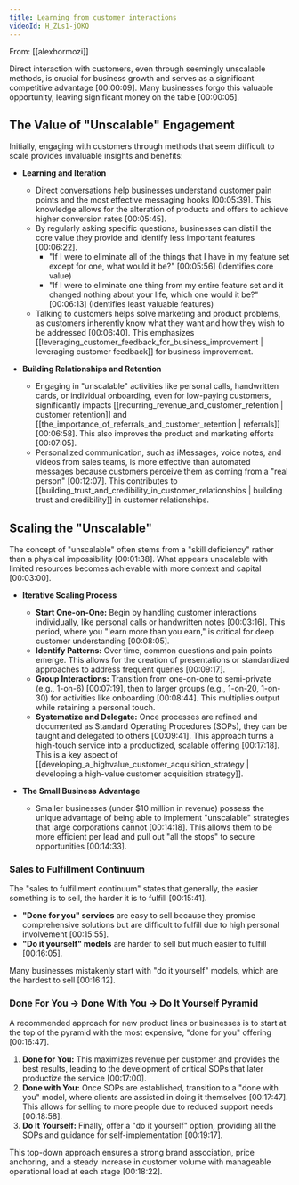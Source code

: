 ```yaml
---
title: Learning from customer interactions
videoId: H_ZLs1-jOKQ
---
```


From: [[alexhormozi]] <br/> 

Direct interaction with customers, even through seemingly unscalable methods, is crucial for business growth and serves as a significant competitive advantage <a class="yt-timestamp" data-t="00:00:09">[00:00:09]</a>. Many businesses forgo this valuable opportunity, leaving significant money on the table <a class="yt-timestamp" data-t="00:00:05">[00:00:05]</a>.

## The Value of "Unscalable" Engagement

Initially, engaging with customers through methods that seem difficult to scale provides invaluable insights and benefits:

*   **Learning and Iteration**
    *   Direct conversations help businesses understand customer pain points and the most effective messaging hooks <a class="yt-timestamp" data-t="00:05:39">[00:05:39]</a>. This knowledge allows for the alteration of products and offers to achieve higher conversion rates <a class="yt-timestamp" data-t="00:05:45">[00:05:45]</a>.
    *   By regularly asking specific questions, businesses can distill the core value they provide and identify less important features <a class="yt-timestamp" data-t="00:06:22">[00:06:22]</a>.
        *   "If I were to eliminate all of the things that I have in my feature set except for one, what would it be?" <a class="yt-timestamp" data-t="00:05:56">[00:05:56]</a> (Identifies core value)
        *   "If I were to eliminate one thing from my entire feature set and it changed nothing about your life, which one would it be?" <a class="yt-timestamp" data-t="00:06:13">[00:06:13]</a> (Identifies least valuable features)
    *   Talking to customers helps solve marketing and product problems, as customers inherently know what they want and how they wish to be addressed <a class="yt-timestamp" data-t="00:06:40">[00:06:40]</a>. This emphasizes [[leveraging_customer_feedback_for_business_improvement | leveraging customer feedback]] for business improvement.

*   **Building Relationships and Retention**
    *   Engaging in "unscalable" activities like personal calls, handwritten cards, or individual onboarding, even for low-paying customers, significantly impacts [[recurring_revenue_and_customer_retention | customer retention]] and [[the_importance_of_referrals_and_customer_retention | referrals]] <a class="yt-timestamp" data-t="00:06:58">[00:06:58]</a>. This also improves the product and marketing efforts <a class="yt-timestamp" data-t="00:07:05">[00:07:05]</a>.
    *   Personalized communication, such as iMessages, voice notes, and videos from sales teams, is more effective than automated messages because customers perceive them as coming from a "real person" <a class="yt-timestamp" data-t="00:12:07">[00:12:07]</a>. This contributes to [[building_trust_and_credibility_in_customer_relationships | building trust and credibility]] in customer relationships.

## Scaling the "Unscalable"

The concept of "unscalable" often stems from a "skill deficiency" rather than a physical impossibility <a class="yt-timestamp" data-t="00:01:38">[00:01:38]</a>. What appears unscalable with limited resources becomes achievable with more context and capital <a class="yt-timestamp" data-t="00:03:00">[00:03:00]</a>.

*   **Iterative Scaling Process**
    *   **Start One-on-One:** Begin by handling customer interactions individually, like personal calls or handwritten notes <a class="yt-timestamp" data-t="00:03:16">[00:03:16]</a>. This period, where you "learn more than you earn," is critical for deep customer understanding <a class="yt-timestamp" data-t="00:08:05">[00:08:05]</a>.
    *   **Identify Patterns:** Over time, common questions and pain points emerge. This allows for the creation of presentations or standardized approaches to address frequent queries <a class="yt-timestamp" data-t="00:09:17">[00:09:17]</a>.
    *   **Group Interactions:** Transition from one-on-one to semi-private (e.g., 1-on-6) <a class="yt-timestamp" data-t="00:07:19">[00:07:19]</a>, then to larger groups (e.g., 1-on-20, 1-on-30) for activities like onboarding <a class="yt-timestamp" data-t="00:08:44">[00:08:44]</a>. This multiplies output while retaining a personal touch.
    *   **Systematize and Delegate:** Once processes are refined and documented as Standard Operating Procedures (SOPs), they can be taught and delegated to others <a class="yt-timestamp" data-t="00:09:41">[00:09:41]</a>. This approach turns a high-touch service into a productized, scalable offering <a class="yt-timestamp" data-t="00:17:18">[00:17:18]</a>. This is a key aspect of [[developing_a_highvalue_customer_acquisition_strategy | developing a high-value customer acquisition strategy]].

*   **The Small Business Advantage**
    *   Smaller businesses (under $10 million in revenue) possess the unique advantage of being able to implement "unscalable" strategies that large corporations cannot <a class="yt-timestamp" data-t="00:14:18">[00:14:18]</a>. This allows them to be more efficient per lead and pull out "all the stops" to secure opportunities <a class="yt-timestamp" data-t="00:14:33">[00:14:33]</a>.

### Sales to Fulfillment Continuum

The "sales to fulfillment continuum" states that generally, the easier something is to sell, the harder it is to fulfill <a class="yt-timestamp" data-t="00:15:41">[00:15:41]</a>.

*   **"Done for you" services** are easy to sell because they promise comprehensive solutions but are difficult to fulfill due to high personal involvement <a class="yt-timestamp" data-t="00:15:55">[00:15:55]</a>.
*   **"Do it yourself" models** are harder to sell but much easier to fulfill <a class="yt-timestamp" data-t="00:16:05">[00:16:05]</a>.

Many businesses mistakenly start with "do it yourself" models, which are the hardest to sell <a class="yt-timestamp" data-t="00:16:12">[00:16:12]</a>.

### Done For You -> Done With You -> Do It Yourself Pyramid

A recommended approach for new product lines or businesses is to start at the top of the pyramid with the most expensive, "done for you" offering <a class="yt-timestamp" data-t="00:16:47">[00:16:47]</a>.

1.  **Done for You:** This maximizes revenue per customer and provides the best results, leading to the development of critical SOPs that later productize the service <a class="yt-timestamp" data-t="00:17:00">[00:17:00]</a>.
2.  **Done with You:** Once SOPs are established, transition to a "done with you" model, where clients are assisted in doing it themselves <a class="yt-timestamp" data-t="00:17:47">[00:17:47]</a>. This allows for selling to more people due to reduced support needs <a class="yt-timestamp" data-t="00:18:58">[00:18:58]</a>.
3.  **Do It Yourself:** Finally, offer a "do it yourself" option, providing all the SOPs and guidance for self-implementation <a class="yt-timestamp" data-t="00:19:17">[00:19:17]</a>.

This top-down approach ensures a strong brand association, price anchoring, and a steady increase in customer volume with manageable operational load at each stage <a class="yt-timestamp" data-t="00:18:22">[00:18:22]</a>.